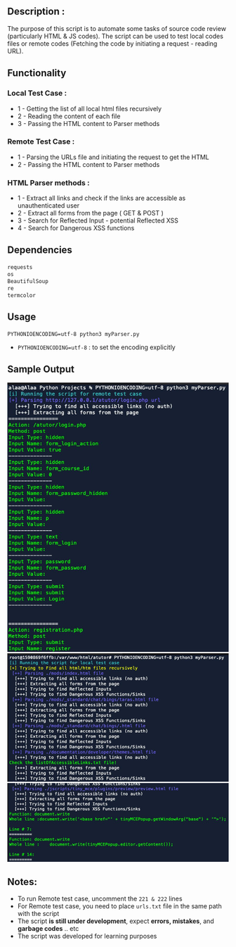 ## Description :
The purpose of this script is to automate some tasks of source code review (particularly HTML & JS codes). The script can be used to test local codes files or remote codes (Fetching the code by initiating a request - reading URL). 

## Functionality 
 ### Local Test Case :
- 1 - Getting the list of all local html files recursively 
- 2 - Reading the content of each file 
- 3 - Passing the HTML content to Parser methods 

 ### Remote Test Case :
 - 1 - Parsing the URLs file and initiating the request to get the HTML
- 2 - Passing the HTML content to Parser methods 

 ### HTML Parser methods :
- 1 - Extract all links and check if the links are accessible as unauthenticated user 
- 2 - Extract all forms from the page ( GET & POST ) 
- 3 - Search for Reflected Input - potential Reflected XSS
- 4 - Search for Dangerous XSS functions 

## Dependencies 
```
requests 
os
BeautifulSoup
re
termcolor
```

## Usage 
```
PYTHONIOENCODING=utf-8 python3 myParser.py 
```
- ``PYTHONIOENCODING=utf-8`` : to set the encoding explicitly  


## Sample Output 
![alt text](https://github.com/0xb1tByte/OSWE-Journey/blob/main/Scripts/HTMLParser/1.jpg)
![alt text](https://github.com/0xb1tByte/OSWE-Journey/blob/main/Scripts/HTMLParser/2.jpg)
![alt text](https://github.com/0xb1tByte/OSWE-Journey/blob/main/Scripts/HTMLParser/3.jpg)


## Notes: 
- To run Remote test case, uncomment the ```221 & 222``` lines
- For Remote test case, you need to place ``urls.txt`` file in the same path with the script
- The script **is still under development**, expect **errors, mistakes**, and **garbage codes** .. etc
- The script was developed for learning purposes 
